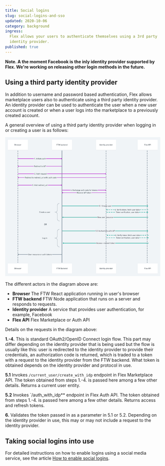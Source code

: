```yaml
---
title: Social logins
slug: social-logins-and-sso
updated: 2020-10-06
category: background
ingress:
  Flex allows your users to authenticate themselves using a 3rd party
  identity provider.
published: true
---
```


**Note. A the moment Facebook is the inly identity provider supported by
Flex. We're working on releasing other login methods in the future.**

## Using a third party identity provider

In addition to username and password based authentication, Flex allows
marketplace users also to authenticate using a third party identity
provider. An identity provider can be used to authenticate the user when
a new user account is created or when a user logs into the marketplace
to a previously created account.

A general overview of using a third party identity provider when logging
in or creating a user is as follows:

![Auth flow using a 3rd party identity provider](auth-flow.png 'Auth flow using a 3rd party identity provider')

The different actors in the diagram above are:

- **Browser** The FTW React application running in user's browser
- **FTW backend** FTW Node application that runs on a server and
  responds to requests.
- **Identity provider** A service that provides user authentication, for
  example, Facebook
- **Flex API** Flex Marketplace or Auth API

Details on the requests in the diagram above:

**1.-4.** This is standard OAuth2/OpenID Connect login flow. This part
may differ depending on the identity provider that is being used but the
flow is usually like this: user is redirected to the identity provider
to provide their credentials, an authorization code is returned, which
is traded to a token with a request to the identity provider from the
FTW backend. What token is obtained depends on the identity provider and
protocol in use.

**5.1** Invokes `/current_user/create_with_idp` endpoint in Flex
Marketplace API. The token obtained from steps 1.-4. is passed here
among a few other details. Returns a current user entity.

**5.2** Invokes `/auth_with_idp\*\* endpoint in Flex Auth API. The token
obtained from steps 1.-4. is passed here among a few other details.
Returns access and refresh tokens.

**6.** Validates the token passed in as a parameter in 5.1 or 5.2.
Depending on the identity provider in use, this may or may not include a
request to the identity provider.

## Taking social logins into use

For detailed instructions on how to enable logins using a social media
service, see the article [How to enable social logins](#).
